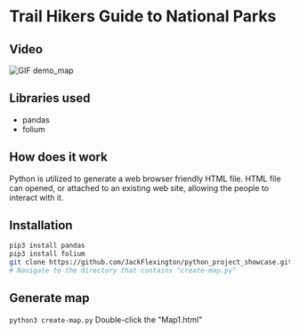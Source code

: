 # Trail Hikers Guide to National Parks

## Video
![GIF demo_map](https://github.com/JackFlexington/python_project_showcase/blob/master/maps/_gifs/tour_of_maps.gif)

## Libraries used
* pandas
* folium

## How does it work
Python is utilized to generate a web browser friendly HTML file.
HTML file can opened, or attached to an existing web site, allowing the people to interact with it.

## Installation
```bash
pip3 install pandas
pip3 install folium
git clone https://github.com/JackFlexington/python_project_showcase.git
# Navigate to the directory that contains "create-map.py"
```

## Generate map
```python3 create-map.py```
Double-click the "Map1.html"
